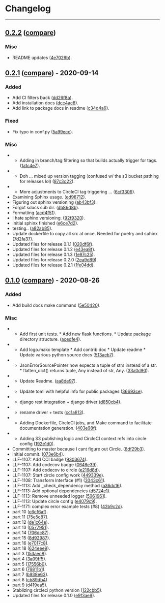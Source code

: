 # Changelog
---

## [0.2.2](https://github.com/LeafLink/pyll-json-errors/releases/tag/0.2.2) ([compare](https://github.com/LeafLink/pyll-json-errors/compare/0.2.1...0.2.2))

### Misc
- README updates ([4e7026b](https://github.com/LeafLink/pyll-json-errors/commit/4e7026bc91b1369318a0e4c8c89ddf8a6e708c67)).


## [0.2.1](https://github.com/LeafLink/pyll-json-errors/releases/tag/0.2.1) ([compare](https://github.com/LeafLink/pyll-json-errors/compare/0.1.0...0.2.1)) - 2020-09-14

### Added
- Add CI filters back ([dd26f8a](https://github.com/LeafLink/pyll-json-errors/commit/dd26f8a19a22acfbce2ccb6c0426417b24017da8)).
- Add installation docs ([dcc4ac8](https://github.com/LeafLink/pyll-json-errors/commit/dcc4ac86622b463050f849174ee98a1ea2249696)).
- Add link to package docs in readme ([c34d4a9](https://github.com/LeafLink/pyll-json-errors/commit/c34d4a94692c671b4015fd23f6561baf65a1430c)).

### Fixed
- Fix typo in conf.py ([5a99ecc](https://github.com/LeafLink/pyll-json-errors/commit/5a99eccff6dc7768cd20911789dd50f259782a0f)).

### Misc
- - Adding in branch/tag filtering so that builds actually trigger for tags. ([1a1c4e7](https://github.com/LeafLink/pyll-json-errors/commit/1a1c4e780de164c47a4a30ac8e7dfdcba92f63b2)).
- - Doh ... mixed up version tagging (confused w/ the s3 bucket pathing for releases lol) ([87c3d22](https://github.com/LeafLink/pyll-json-errors/commit/87c3d221b64f64ca2a40fb1ae428ed075c653d3b)).
- - More adjustments to CircleCI tag triggering ... ([6cf3309](https://github.com/LeafLink/pyll-json-errors/commit/6cf3309259c4f72430e1e981fc5537ed6509203c)).
- Examining Sphinx usage. ([ed98712](https://github.com/LeafLink/pyll-json-errors/commit/ed98712153b5f41b7bf4e8bce3c2b9af9fe91eed)).
- Figuring out sphinx versioning ([ab43bf3](https://github.com/LeafLink/pyll-json-errors/commit/ab43bf3453ca52052f71de273f9ec3d43b8bb870)).
- Forgot sdocs sub dir. ([db86d8b](https://github.com/LeafLink/pyll-json-errors/commit/db86d8b5b97f9f988b52b7806e63d716e326be93)).
- Formatting ([acd4f51](https://github.com/LeafLink/pyll-json-errors/commit/acd4f51a6d222ef8fa4827c988b26f571558f3e6)).
- I hate sphinx versioning. ([92f9320](https://github.com/LeafLink/pyll-json-errors/commit/92f932019383347b06d2db714003f91dc15d70fb)).
- Initial sphinx finished ([e6ce7d2](https://github.com/LeafLink/pyll-json-errors/commit/e6ce7d26ff04f18eb8cfce0e0b8dc2410bfac6ea)).
- testing.. ([a82ab85](https://github.com/LeafLink/pyll-json-errors/commit/a82ab85fba47bb57777bd54955b0326d197129fa)).
- Update dockerfile to copy all src at once. Needed for poetry and sphinx ([7d2fa37](https://github.com/LeafLink/pyll-json-errors/commit/7d2fa376bff7f8b8f00180b62592d0a5f7f966a6)).
- Updated files for release 0.1.1 ([020df6f](https://github.com/LeafLink/pyll-json-errors/commit/020df6fbb9c993975e740586ab7614cd93ec500e)).
- Updated files for release 0.1.2 ([e43ea8f](https://github.com/LeafLink/pyll-json-errors/commit/e43ea8fc6a2c7aef1713115ed44ff608efd3b05a)).
- Updated files for release 0.1.3 ([1e97c25](https://github.com/LeafLink/pyll-json-errors/commit/1e97c256bc752eb0cdbcfbc2d68fda60a11a7088)).
- Updated files for release 0.2.0 ([2ea9d89](https://github.com/LeafLink/pyll-json-errors/commit/2ea9d89829e8f5022dda1f02dae7596d91a61549)).
- Updated files for release 0.2.1 ([1fe04dd](https://github.com/LeafLink/pyll-json-errors/commit/1fe04ddd29ebd411acd5d10074eec4ce3970c878)).


## [0.1.0](https://github.com/LeafLink/pyll-json-errors/releases/tag/0.1.0) ([compare](https://github.com/LeafLink/pyll-json-errors/compare/073e6b4158d450ff89fe34df8073dd472e3e1b42...0.1.0)) - 2020-08-26

### Added
- Add build docs make command ([5e50420](https://github.com/LeafLink/pyll-json-errors/commit/5e504208ebf0a394a17f97a4a7bf7e64a5848087)).

### Misc
- * Add first unit tests. * Add new flask functions. * Update package directory structure. ([acedfe4](https://github.com/LeafLink/pyll-json-errors/commit/acedfe497aff48032ea6d5c326b25292452abe5e)).
- * Add logo.mako template * Add contrib doc * Update readme * Update various python source docs ([513aeb7](https://github.com/LeafLink/pyll-json-errors/commit/513aeb7fafcf03df66a73b089c263b13f1170d2d)).
- * JsonErrorSourcePointer now expects a tuple of strs instead of a str. * flatten_dict() returns tuple, Any instead of str, Any. ([33a0d90](https://github.com/LeafLink/pyll-json-errors/commit/33a0d90ad9218da8d34d6daa71d473587b8443db)).
- * Update Readme. ([aa8de97](https://github.com/LeafLink/pyll-json-errors/commit/aa8de97da93240fdf6cea747e119ea7fc1c5009c)).
- * Update toml with helpful info for public packages ([36693ce](https://github.com/LeafLink/pyll-json-errors/commit/36693ce0d5bd287bd20dbbc4893a3a3813d3a473)).
- + django rest integration + django driver ([d850cb4](https://github.com/LeafLink/pyll-json-errors/commit/d850cb46a5b0a102dc8ccd5917118a125cce1165)).
- + rename driver + tests ([cc1a813](https://github.com/LeafLink/pyll-json-errors/commit/cc1a813d501b5ad5ab3d0607cd324fc97b04ad28)).
- - Adding Dockerfile, CircleCI jobs, and Make command to facilitate documentation generation. ([403e98f](https://github.com/LeafLink/pyll-json-errors/commit/403e98fd2d23f15237774caf0030a4541c63e696)).
- - Adding S3 publishing logic and CircleCI context refs into circle config ([192e1d0](https://github.com/LeafLink/pyll-json-errors/commit/192e1d04af5d55c025c91c10e1ee06156f2948a7)).
- Committing to master because I cant figure out Circle. ([8df29b3](https://github.com/LeafLink/pyll-json-errors/commit/8df29b3e5639038cb9315f0e0caa77d63d95964b)).
- initial commit. ([073e6b4](https://github.com/LeafLink/pyll-json-errors/commit/073e6b4158d450ff89fe34df8073dd472e3e1b42)).
- LLF-1107: Add CCI badge ([9303674](https://github.com/LeafLink/pyll-json-errors/commit/930367439b4229bb1341468b99c9f9ae78027c66)).
- LLF-1107: Add codecov badge ([0646e39](https://github.com/LeafLink/pyll-json-errors/commit/0646e39119cc0eb0c1ea38c92886c37c11c9090d)).
- LLF-1107: Add codecov to circle ([e216d8d](https://github.com/LeafLink/pyll-json-errors/commit/e216d8d7f2580c8596bfac2c9f0c3483e6cf7a35)).
- LLF-1107: Start circle config work ([449339e](https://github.com/LeafLink/pyll-json-errors/commit/449339e04c44524ffa6e562ed68ffeb77127104c)).
- LLF-1108: Transform Interface (#1) ([3043c61](https://github.com/LeafLink/pyll-json-errors/commit/3043c616fc01caec5a96de0227655f44ffb2eb9c)).
- LLF-1113: Add _check_dependency method ([a36dc16](https://github.com/LeafLink/pyll-json-errors/commit/a36dc1622a4d4a0144564411e93168a327928d10)).
- LLF-1113: Add optional dependencies ([d5724e1](https://github.com/LeafLink/pyll-json-errors/commit/d5724e150dd51701522ae458575efcd2ce387571)).
- LLF-1113: Remove unneeded logger ([5061961](https://github.com/LeafLink/pyll-json-errors/commit/5061961475c24dfea67664a31beafb2467a03ebf)).
- LLF-1113: Update circle config ([e4079c9](https://github.com/LeafLink/pyll-json-errors/commit/e4079c9096abe7210d369838aad8082c8b2ac3e6)).
- LLF-1171: complex error example tests (#8) ([42b9c2d](https://github.com/LeafLink/pyll-json-errors/commit/42b9c2d3724ae1f497858ee64c0123ac847f71f9)).
- part 10 ([c6cf6af](https://github.com/LeafLink/pyll-json-errors/commit/c6cf6af78461ce36948c4b972fb7653be43c18e9)).
- part 11 ([75e5c87](https://github.com/LeafLink/pyll-json-errors/commit/75e5c872f258f158e8a8ac918577d1557fe7c85f)).
- part 12 ([de1c64e](https://github.com/LeafLink/pyll-json-errors/commit/de1c64e85055611e91d31ba654fe55af9f485b93)).
- part 13 ([0577951](https://github.com/LeafLink/pyll-json-errors/commit/0577951870acd13bab10c4cbc49d73d519023635)).
- part 14 ([706dc87](https://github.com/LeafLink/pyll-json-errors/commit/706dc876393faa755697e58d9b555acda1a4e891)).
- part 15 ([8d92987](https://github.com/LeafLink/pyll-json-errors/commit/8d92987cfd3c277c6c5588457eed3b6e85679294)).
- part 16 ([e7017c8](https://github.com/LeafLink/pyll-json-errors/commit/e7017c8216b6b986c5c567742ff71d132514ac55)).
- part 18 ([624eee9](https://github.com/LeafLink/pyll-json-errors/commit/624eee9172d6ab615e8c86dcc17b8c25834bd6db)).
- part 3 ([153aec8](https://github.com/LeafLink/pyll-json-errors/commit/153aec848e0a26146068c6b33ca996ca54cbf16b)).
- part 4 ([3a09ff5](https://github.com/LeafLink/pyll-json-errors/commit/3a09ff534cc219202e85083f5e7e617eec0569c2)).
- part 5 ([17556b0](https://github.com/LeafLink/pyll-json-errors/commit/17556b0b58ed6e6d2539ecd37187aa9191d07845)).
- part 6 ([76811b1](https://github.com/LeafLink/pyll-json-errors/commit/76811b193188fc95cd440a428ed42bd30a46119b)).
- part 7 ([b938e63](https://github.com/LeafLink/pyll-json-errors/commit/b938e63bed42996bf82297b1eeb6c8b2733d036e)).
- part 8 ([cb89db4](https://github.com/LeafLink/pyll-json-errors/commit/cb89db4d2c71d32d80147dcc6a75e3d417864c31)).
- part 9 ([d419ea5](https://github.com/LeafLink/pyll-json-errors/commit/d419ea5c9a941fd68446032519ec7da1c8fa209a)).
- Stablizing circleci python version ([122cbb5](https://github.com/LeafLink/pyll-json-errors/commit/122cbb53bf41d1627a029a96148ba1512898ee6c)).
- Updated files for release 0.1.0 ([e9f3ae9](https://github.com/LeafLink/pyll-json-errors/commit/e9f3ae968090a8cbc543852405f52bfe0fc017e6)).


